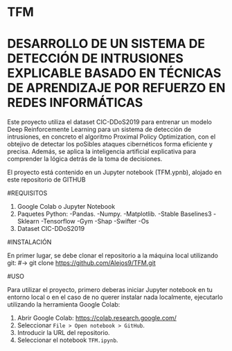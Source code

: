 # TFM
# DESARROLLO DE UN SISTEMA DE DETECCIÓN DE INTRUSIONES EXPLICABLE BASADO EN TÉCNICAS DE APRENDIZAJE POR REFUERZO EN REDES INFORMÁTICAS

Este proyecto utiliza el dataset CIC-DDoS2019 para entrenar un modelo Deep Reinforcemente Learning para un sistema de detección de intrusiones, en concreto el algoritmo Proximal Policy Optimization, con el obtejivo de detectar los poSibles ataques cibernéticos forma eficiente y precisa. Además, se aplica la inteligencia artificial explicativa para comprender la lógica detrás de la toma de decisiones.

El proyecto está contenido en un Jupyter notebook (TFM.ypnb), alojado en este repositorio de GITHUB

#REQUISITOS
1. Google Colab o Jupyter Notebook
2. Paquetes Python:
   -Pandas.
   -Numpy.
   -Matplotlib.
   -Stable Baselines3
   -Sklearn
   -Tensorflow
   -Gym
   -Shap
   -Swifter
   -Os
4. Dataset CIC-DDoS2019

#INSTALACIÓN

En primer lugar, se debe clonar el repositorio a la máquina local utilizando git:
  #-> git clone https://github.com/Alejos9/TFM.git
  
#USO

Para utilizar el proyecto, primero deberas iniciar Jupyter notebook en tu entorno local o en el caso de no querer instalar nada localmente, ejecutarlo utilizando la herramienta Google Colab:
  1. Abrir Google Colab: https://colab.research.google.com/
  2. Seleccionar `File > Open notebook > GitHub`.
  3. Introducir la URL del repositorio.
  4. Seleccionar el notebook `TFM.ipynb`.
